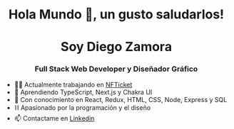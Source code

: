 <h1 align="center">Hola Mundo 👋, un gusto saludarlos!</h1>
<h1 align="center">Soy Diego Zamora</h1>
<h3 align="center">Full Stack Web Developer y Diseñador Gráfico</h3>

- 👨‍💻 Actualmente trabajando en <a href='https://github.com/martinsione/ticketek-web3'>NFTicket</a>
- 🌱 Aprendiendo TypeScript, Next.js y Chakra UI
- 💬 Con conocimiento en React, Redux, HTML, CSS, Node, Express y SQL
- ⛓  Apasionado por la programación y el diseño
- 📫 Contactame en <a href="https://www.linkedin.com/in/diegozestudio/" >Linkedin</a>
